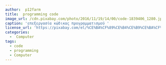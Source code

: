 ```yaml
---
author:  p12farm
title:  programming code
image_url: /cdn.pixabay.com/photo/2016/11/19/14/00/code-1839406_1280.jpg
caption: 'επεξεργασία κώδικας προγραμματισμού '
license_url: 'https://pixabay.com/el/%CE%BA%CF%89%CE%B4%CE%B9%CE%BA%CF%8C%CF%82-%CF%80%CF%81%CF%8C%CE%B3%CF%81%CE%B1%CE%BC%CE%BC%CE%B1-%CE%B5%CF%80%CE%B5%CE%BE%CE%B5%CF%81%CE%B3%CE%B1%CF%83%CE%AF%CE%B1%CF%82-%CE%BA%CF%8E%CE%B4%CE%B9%CE%BA%CE%B1-1839406/'
categories:
  -  Computer
tags:
  - code
  - programming
  - Computer
---
```


